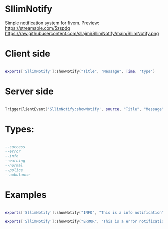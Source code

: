 # SllimNotify
Simple notification system for fivem. Preview: https://streamable.com/5zspdq
                                               https://raw.githubusercontent.com/sllajmi/SllimNotify/main/SllimNotify.png

# Client side

```lua

exports['SllimNotify']:showNotify("Title", "Message", Time, 'type')

```

# Server side

```lua

TriggerClientEvent('SllimNotify:showNotify', source, "Title", "Message", Time, 'type')

```

# Types:

```lua

--success
--error
--info
--warning
--normal
--police
--ambulance

```

# Examples

```lua

exports['SllimNotify']:showNotify("INFO", "This is a info notification", 5000, 'info')

exports['SllimNotify']:showNotify("ERROR", "This is a error notification", 5000, 'error')

```
